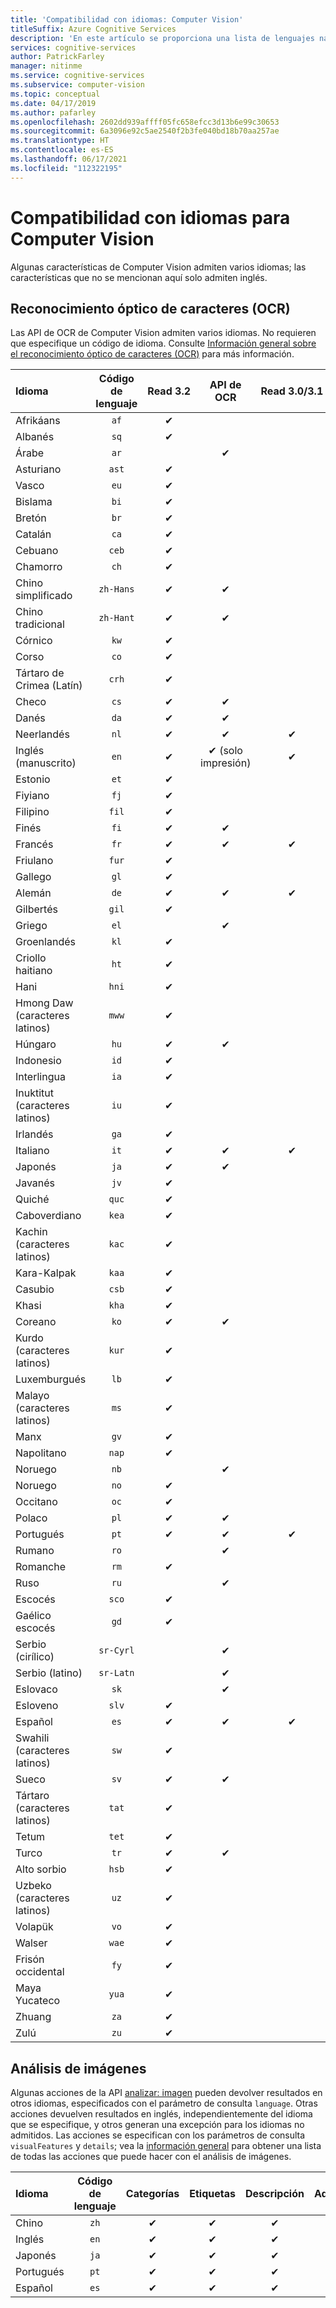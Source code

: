 ```yaml
---
title: 'Compatibilidad con idiomas: Computer Vision'
titleSuffix: Azure Cognitive Services
description: 'En este artículo se proporciona una lista de lenguajes naturales que admiten las características de Computer Vision: OCR y análisis de imagen.'
services: cognitive-services
author: PatrickFarley
manager: nitinme
ms.service: cognitive-services
ms.subservice: computer-vision
ms.topic: conceptual
ms.date: 04/17/2019
ms.author: pafarley
ms.openlocfilehash: 2602dd939affff05fc658efcc3d13b6e99c30653
ms.sourcegitcommit: 6a3096e92c5ae2540f2b3fe040bd18b70aa257ae
ms.translationtype: HT
ms.contentlocale: es-ES
ms.lasthandoff: 06/17/2021
ms.locfileid: "112322195"
---
```

# <a name="language-support-for-computer-vision"></a>Compatibilidad con idiomas para Computer Vision

Algunas características de Computer Vision admiten varios idiomas; las características que no se mencionan aquí solo admiten inglés.

## <a name="optical-character-recognition-ocr"></a>Reconocimiento óptico de caracteres (OCR)

Las API de OCR de Computer Vision admiten varios idiomas. No requieren que especifique un código de idioma. Consulte [Información general sobre el reconocimiento óptico de caracteres (OCR)](overview-ocr.md) para más información.

|Idioma| Código de lenguaje | Read 3.2 | API de OCR | Read 3.0/3.1 |
|:-----|:----:|:-----:|:---:|:---:|
|Afrikáans|`af`|✔ | | |
|Albanés |`sq`|✔ | | |
|Árabe | `ar`|  | ✔ | |
|Asturiano |`ast`|✔ | | |
|Vasco  |`eu`| ✔ | | |
|Bislama   |`bi`|✔ | | |
|Bretón    |`br`|✔ | | |
|Catalán    |`ca`|✔ | | |
|Cebuano    |`ceb`|✔ | | |
|Chamorro  |`ch`|✔| | |
|Chino simplificado | `zh-Hans`|✔ |✔ | |
|Chino tradicional | `zh-Hant`|✔ |✔ | |
|Córnico     |`kw`|✔ | | |
|Corso      |`co`|✔ | | |
|Tártaro de Crimea (Latín)  |`crh`| ✔ | | |
|Checo | `cs` |✔ | ✔ | |
|Danés | `da` |✔ | ✔ | |
|Neerlandés | `nl` |✔ |✔ |✔ |
|Inglés (manuscrito) | `en` |✔ |✔ (solo impresión)|✔ |
|Estonio  |`et`|✔ | | |
|Fiyiano |`fj`|✔ | | |
|Filipino  |`fil`|✔ | | |
|Finés | `fi` |✔ |✔ | |
|Francés | `fr` |✔ |✔ |✔ |
|Friulano  | `fur` |✔ | | |
|Gallego   | `gl` |✔ | | |
|Alemán | `de` |✔ |✔ |✔ |
|Gilbertés    | `gil` |✔ | | |
|Griego | `el` | |✔ | |
|Groenlandés   | `kl` |✔ | | |
|Criollo haitiano  | `ht` |✔ | | |
|Hani  | `hni` |✔ | | |
|Hmong Daw (caracteres latinos) | `mww` | ✔ | | |
|Húngaro | `hu` | ✔ |✔ | |
|Indonesio   | `id` |✔ | | |
|Interlingua  | `ia` |✔ | | |
|Inuktitut (caracteres latinos)  | `iu` | ✔ | | |
|Irlandés    | `ga` |✔ | | |
|Italiano | `it` |✔ |✔ |✔ |
|Japonés | `ja` |✔ |✔ | |
|Javanés | `jv` |✔ | | |
|Quiché  | `quc` |✔ | | |
|Caboverdiano | `kea` |✔ | | |
|Kachin (caracteres latinos) | `kac` |✔ | | |
|Kara-Kalpak | `kaa` | ✔ | | |
|Casubio | `csb` |✔ | | |
|Khasi  | `kha` | ✔ | | |
|Coreano | `ko` |✔ |✔ | |
|Kurdo (caracteres latinos) | `kur` |✔ | | |
|Luxemburgués  | `lb` | ✔ | | |
|Malayo (caracteres latinos)  | `ms` | ✔ | | |
|Manx  | `gv` | ✔ | | |
|Napolitano   | `nap` | ✔ | | |
|Noruego | `nb` | | ✔ | |
|Noruego | `no` | ✔ | | |
|Occitano | `oc` | ✔ | | |
|Polaco | `pl` | ✔ |✔ | |
|Portugués | `pt` |✔ |✔ |✔ |
|Rumano | `ro` | | ✔ | |
|Romanche  | `rm` | ✔ | | |
|Ruso | `ru` | |✔ | |
|Escocés  | `sco` | ✔ | | |
|Gaélico escocés  | `gd` |✔ | | |
|Serbio (cirílico) | `sr-Cyrl` | |✔ | |
|Serbio (latino) | `sr-Latn` | |✔ | |
|Eslovaco | `sk` | |✔ | |
|Esloveno  | `slv` | ✔ || |
|Español | `es` |✔ |✔ |✔ |
|Swahili (caracteres latinos)  | `sw` |✔ | | |
|Sueco | `sv` |✔ |✔ | |
|Tártaro (caracteres latinos)  | `tat` | ✔ | | |
|Tetum    | `tet` |✔ |  | |
|Turco | `tr` |✔ | ✔ | |
|Alto sorbio  | `hsb` |✔ |  | |
|Uzbeko (caracteres latinos)     | `uz` |✔ |  | |
|Volapük   | `vo` | ✔ | | |
|Walser    | `wae` | ✔ | | |
|Frisón occidental | `fy` | ✔ | | |
|Maya Yucateco | `yua` | ✔ | | |
|Zhuang | `za` |✔ |  | |
|Zulú  | `zu` | ✔ | | |

## <a name="image-analysis"></a>Análisis de imágenes

Algunas acciones de la API [analizar: imagen](https://westcentralus.dev.cognitive.microsoft.com/docs/services/computer-vision-v3-1-ga/operations/56f91f2e778daf14a499f21b) pueden devolver resultados en otros idiomas, especificados con el parámetro de consulta `language`. Otras acciones devuelven resultados en inglés, independientemente del idioma que se especifique, y otros generan una excepción para los idiomas no admitidos. Las acciones se especifican con los parámetros de consulta `visualFeatures` y `details`; vea la [información general](overview-image-analysis.md) para obtener una lista de todas las acciones que puede hacer con el análisis de imágenes.

|Idioma | Código de lenguaje | Categorías | Etiquetas | Descripción | Adultos | Marcas | Color | Caras | ImageType | Objetos | Celebridades | Puntos de referencia |
|:---|:---:|:----:|:---:|:---:|:---:|:---:|:---:|:---:|:---:|:---:|:---:|:---:|
|Chino | `zh`    | ✔ | ✔| ✔|-|-|-|-|-|❌|✔|✔|
|Inglés | `en`   | ✔ | ✔| ✔|✔|✔|✔|✔|✔|✔|✔|✔|
|Japonés | `ja`   | ✔ | ✔| ✔|-|-|-|-|-|❌|✔|✔|
|Portugués | `pt` | ✔ | ✔| ✔|-|-|-|-|-|❌|✔|✔|
|Español | `es`    | ✔ | ✔| ✔|-|-|-|-|-|❌|✔|✔|
